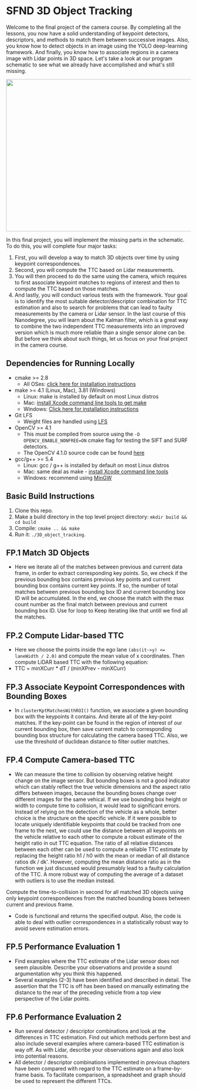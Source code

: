 # SFND 3D Object Tracking

Welcome to the final project of the camera course. By completing all the lessons, you now have a solid understanding of keypoint detectors, descriptors, and methods to match them between successive images. Also, you know how to detect objects in an image using the YOLO deep-learning framework. And finally, you know how to associate regions in a camera image with Lidar points in 3D space. Let's take a look at our program schematic to see what we already have accomplished and what's still missing.

<img src="images/course_code_structure.png" width="779" height="414" />

In this final project, you will implement the missing parts in the schematic. To do this, you will complete four major tasks: 
1. First, you will develop a way to match 3D objects over time by using keypoint correspondences. 
2. Second, you will compute the TTC based on Lidar measurements. 
3. You will then proceed to do the same using the camera, which requires to first associate keypoint matches to regions of interest and then to compute the TTC based on those matches. 
4. And lastly, you will conduct various tests with the framework. Your goal is to identify the most suitable detector/descriptor combination for TTC estimation and also to search for problems that can lead to faulty measurements by the camera or Lidar sensor. In the last course of this Nanodegree, you will learn about the Kalman filter, which is a great way to combine the two independent TTC measurements into an improved version which is much more reliable than a single sensor alone can be. But before we think about such things, let us focus on your final project in the camera course. 

## Dependencies for Running Locally
* cmake >= 2.8
  * All OSes: [click here for installation instructions](https://cmake.org/install/)
* make >= 4.1 (Linux, Mac), 3.81 (Windows)
  * Linux: make is installed by default on most Linux distros
  * Mac: [install Xcode command line tools to get make](https://developer.apple.com/xcode/features/)
  * Windows: [Click here for installation instructions](http://gnuwin32.sourceforge.net/packages/make.htm)
* Git LFS
  * Weight files are handled using [LFS](https://git-lfs.github.com/)
* OpenCV >= 4.1
  * This must be compiled from source using the `-D OPENCV_ENABLE_NONFREE=ON` cmake flag for testing the SIFT and SURF detectors.
  * The OpenCV 4.1.0 source code can be found [here](https://github.com/opencv/opencv/tree/4.1.0)
* gcc/g++ >= 5.4
  * Linux: gcc / g++ is installed by default on most Linux distros
  * Mac: same deal as make - [install Xcode command line tools](https://developer.apple.com/xcode/features/)
  * Windows: recommend using [MinGW](http://www.mingw.org/)

## Basic Build Instructions

1. Clone this repo.
2. Make a build directory in the top level project directory: `mkdir build && cd build`
3. Compile: `cmake .. && make`
4. Run it: `./3D_object_tracking`.


## FP.1 Match 3D Objects
* Here we iterate all of the matches between previous and current data frame, in order to extract corresponding key points. So, we check if the previous bounding box contains previous key points and current bounding box contains current key points. If so, the number of total matches between previous bounding box ID and current bounding box ID will be accumulated. In the end, we choose the match with the max count number as the final match between previous and current bounding box ID. Use for loop to Keep iterating like that untill we find all the matches.

## FP.2 Compute Lidar-based TTC
* Here we choose the points inside the ego lane `(abs(it->y) <= laneWidth / 2.0)` and compute the mean value of x coordinates. Then compute LiDAR based TTC with the following equation:
* TTC = minXCurr * dT / (minXPrev - minXCurr)

## FP.3 Associate Keypoint Correspondences with Bounding Boxes
* In `clusterKptMatchesWithROI()` function, we associate a given bounding box with the keypoints it contains. And iterate all of the key-point matches. If the key-point can be found in the region of interest of our current bounding box, then save current match to corresponding bounding box structure for calculating the camera based TTC. Also, we use the threshold of duclidean distance to filter  outlier matches.

## FP.4 Compute Camera-based TTC
* We can measure the time to collision by observing relative height change on the image sensor. But bounding boxes is not a good indicator which can stably reflect the true vehicle dimensions and the aspect ratio differs between images, because the bounding boxes change over different images for the same vehical. If we use bounding box height or width to compute time to collision, it would lead to significant errors. Instead of relying on the detection of the vehicle as a whole, better choice is the structure on the specific vehicle. If it were possible to locate uniquely identifiable keypoints that could be tracked from one frame to the next, we could use the distance between all keypoints on the vehicle relative to each other to compute a robust estimate of the height ratio in out TTC equation. The ratio of all relative distances between each other can be used to compute a reliable TTC estimate by replacing the height ratio h1 / h0 with the mean or median of all distance ratios dk / dk'. However, computing the mean distance ratio as in the function we just discussed would presumably lead to a faulty calculation of the TTC. A more robust way of computing the average of a dataset with outliers is to use the median instead.


Compute the time-to-collision in second for all matched 3D objects using only keypoint correspondences from the matched bounding boxes between current and previous frame.
* Code is functional and returns the specified output. Also, the code is able to deal with outlier correspondences in a statistically robust way to avoid severe estimation errors.



## FP.5 Performance Evaluation 1
* Find examples where the TTC estimate of the Lidar sensor does not seem plausible. Describe your observations and provide a sound argumentation why you think this happened.
* Several examples (2-3) have been identified and described in detail. The assertion that the TTC is off has been based on manually estimating the distance to the rear of the preceding vehicle from a top view perspective of the Lidar points.


## FP.6 Performance Evaluation 2
* Run several detector / descriptor combinations and look at the differences in TTC estimation. Find out which methods perform best and also include several examples where camera-based TTC estimation is way off. As with Lidar, describe your observations again and also look into potential reasons.
* All detector / descriptor combinations implemented in previous chapters have been compared with regard to the TTC estimate on a frame-by-frame basis. To facilitate comparison, a spreadsheet and graph should be used to represent the different TTCs.

